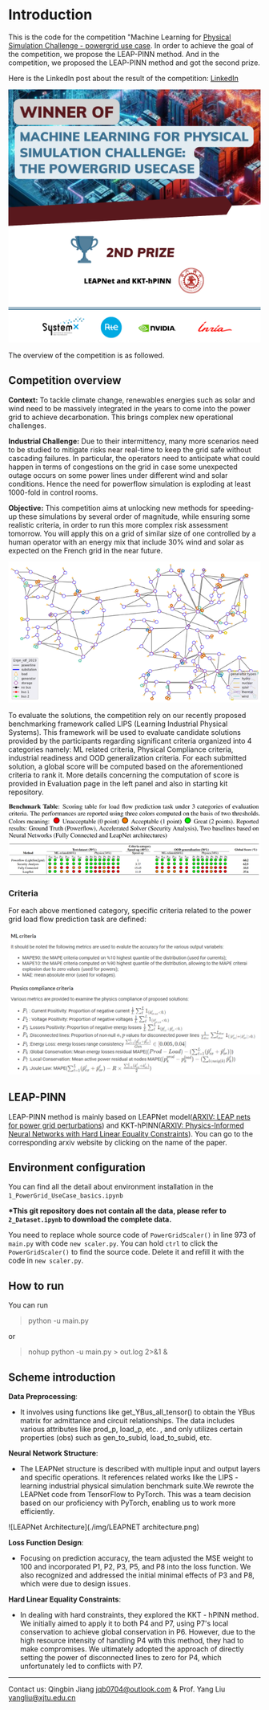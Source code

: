 # Introduction

This is the code for the competition "Machine Learning for [Physical Simulation Challenge - powergrid use case](https://www.codabench.org/competitions/2378/).  In order to achieve the goal of the competition, we propose the LEAP-PINN method.  And in the competition, we proposed the LEAP-PINN method and got the second prize.

Here is the LinkedIn post about the result of the competition: [LinkedIn](https://www.linkedin.com/posts/institut-de-recherche-technologique-systemx_machine-learning-for-physical-simulation-activity-7264587187126517760-ZhgC/?utm_source=share&utm_medium=member_desktop)

![](./img/Result.png)

The overview of the competition is as followed.

## Competition overview

**Context:** To tackle climate change, renewables energies such as solar and wind need to be massively integrated in the years to come into the power grid to achieve decarbonation. This brings complex new operational challenges.

**Industrial Challenge:** Due to their intermittency, many more scenarios need to be studied to mitigate risks near real-time to keep the grid safe without cascading failures. In particular, the operators need to anticipate what could happen in terms of congestions on the grid in case some unexpected outage occurs on some power lines under different wind and solar conditions. Hence the need for powerflow simulation is exploding at least 1000-fold in control rooms.

**Objective:** This competition aims at unlocking new methods for speeding-up these simulations by several order of magnitude, while ensuring some realistic criteria, in order to run this more complex risk assessment tomorrow. You will apply this on a grid of similar size of one controlled by a human operator with an energy mix that include 30% wind and solar as expected on the French grid in the near future.

![](./img/IDF-image.png)



To evaluate the solutions, the competition rely on our recently proposed benchmarking framework called LIPS (Learning Industrial Physical Systems). This framework will be used to evaluate candidate solutions provided by the participants regarding significant criteria organized into 4 categories namely: ML related criteria, Physical Compliance criteria, industrial readiness and OOD generalization criteria. For each submitted solution, a global score will be computed based on the aforementioned criteria to rank it. More details concerning the computation of score is provided in Evaluation page in the left panel and also in starting kit repository.

![](./img/Benchmark-table.png)

### Criteria

For each above mentioned category, specific criteria related to the power grid load flow prediction task are defined:

![](./img/constraints.png)



## LEAP-PINN 

LEAP-PINN method is mainly based on LEAPNet model([ARXIV: LEAP nets for power grid perturbations](https://arxiv.org/abs/1908.08314)) and KKT-hPINN([ARXIV: Physics-Informed Neural Networks with Hard Linear Equality Constraints](https://arxiv.org/abs/2402.07251)).  You can go to the corresponding arxiv website by clicking on the name of the paper.



## Environment configuration

You can find all the detail about environment installation in the `1_PowerGrid_UseCase_basics.ipynb`

**\*This git repository does not contain all the data, please refer to `2_Dataset.ipynb` to download the complete data.**

You need to replace whole source code of `PowerGridScaler()`  in line 973 of `main.py` with code `new scaler.py`. You can hold `ctrl` to click the `PowerGridScaler()` to find the source code. Delete it and refill it with the code in `new scaler.py`.

## How to run

You can run 

>python -u main.py

or

> nohup python -u main.py > out.log 2>&1 &



## Scheme introduction

**Data Preprocessing**: 

- It involves using functions like get_YBus_all_tensor() to obtain the YBus matrix for admittance and circuit relationships. The data includes various attributes like prod_p, load_p, etc. , and only utilizes certain properties (obs) such as gen_to_subid, load_to_subid, etc.



**Neural Network Structure**: 

- The LEAPNet structure is described with multiple input and output layers and specific operations. It references related works like the LIPS - learning industrial physical simulation benchmark suite.We rewrote the LEAPNet code from TensorFlow to PyTorch. This was a team decision based on our proficiency with PyTorch, enabling us to work more efficiently.

![LEAPNet Architecture](./img/LEAPNET architecture.png)

**Loss Function Design**: 

- Focusing on prediction accuracy, the team adjusted the MSE weight to 100 and incorporated P1, P2, P3, P5, and P8 into the loss function. We also recognized and addressed the initial minimal effects of P3 and P8, which were due to design issues.

**Hard Linear Equality Constraints**: 

- In dealing with hard constraints, they explored the KKT - hPINN method. We initially aimed to apply it to both P4 and P7, using P7's local conservation to achieve global conservation in P6. However, due to the high resource intensity of handling P4 with this method, they had to make compromises. We ultimately adopted the approach of directly setting the power of disconnected lines to zero for P4, which unfortunately led to conflicts with P7.



---

Contact us: Qingbin Jiang jqb0704@outlook.com  & Prof. Yang Liu yangliu@xjtu.edu.cn 
